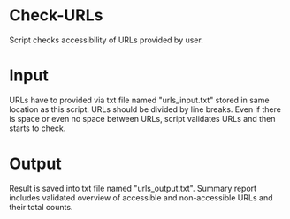 # Check-URLs
Script checks accessibility of URLs provided by user.

# Input
URLs have to provided via txt file named "urls_input.txt" stored in same location as this script.
URLs should be divided by line breaks. Even if there is space or even no space between URLs, script validates URLs and then starts to check.

# Output
Result is saved into txt file named "urls_output.txt".
Summary report includes validated overview of accessible and non-accessible URLs and their total counts.
